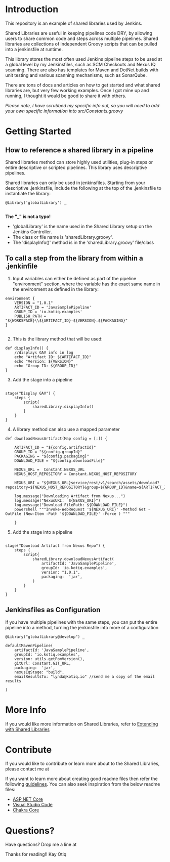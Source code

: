 # Introduction 

This repository is an example of shared libraries used by Jenkins.  

Shared Libraries are useful in keeping pipelines code DRY, by allowing users to share common code and steps across multiple pipelines.  Shared libraries are collections of independent Groovy scripts that can be pulled into a jenkinsfile at runtime.

This library stores the most often used Jenkins pipeline steps to be used at a global level by my Jenkinsfiles, such as SCM Checkouts and Nexus IQ scanning.  There are also has templates for Maven and DotNet builds with unit testing and various scanning mechanisms, such as SonarQube.

There are tons of docs and articles on how to get started and what shared libraries are, but very few working examples.  Once I got mine up and running, I thought it would be good to share it with others.  

*Please note, I have scrubbed my specific info out, so you will need to add your own specific information into src/Constants.groovy*


# Getting Started

## How to reference a shared library in a pipeline
Shared libraries method can store highly used utilities, plug-in steps or entire descriptive or scripted pipelines. This library uses descriptive pipelines.

Shared libraries can only be used in jenkinsfiles. Starting from your descriptive .jenkinsfile, include the following at the top of the .jenkinsfile to instantiate the library:

```
@Library('globalLibrary') _


```
**The "_" is not a typo!**

* 'globalLibrary' is the name used in the Shared Library setup on the Jenkins Controller. 
*  The class or file name is 'sharedLibrary.groovy'. 
*  The 'displayInfo()' method is in the 'sharedLibrary.groovy' file/class


## To call a step from the library from within a .jenkinfile

1)  Input variables can either be defined as part of the pipeline "environment" section, where the variable has the exact same name in the environment as defined in the library:  

```     
environment {
    VERSION = "1.0.1"  
    ARTIFACT_ID = 'JavaSamplePipeline' 
    GROUP_ID = 'io.kotiq.examples' 
    PUBLISH_PATH = "${WORKSPACE}\\${ARTIFACT_ID}-${VERSION}.${PACKAGING}" 
}
     
```
2) This is the library method that will be used:

```
def displayInfo() {
    //displays GAV info in log
    echo "Artifact ID: ${ARTIFACT_ID}"
    echo "Version: ${VERSION}"
    echo "Group ID: ${GROUP_ID}"
}

```

3)  Add the stage into a pipeline

```

stage("Display GAV") {
    steps {
        script{
            sharedLibrary.displayInfo()
        }
    }
}   

```

4) A library method can also use a mapped parameter


```
def downloadNexusArtifact(Map config = [:]) {

    ARTIFACT_ID = "${config.artifactId}"
    GROUP_ID = "${config.groupId}"
    PACKAGING = "${config.packaging}"
    DOWNLOAD_FILE = "${config.downloadFile}"

    NEXUS_URL =  Constant.NEXUS_URL 
    NEXUS_HOST_REPOSITORY = Constant.NEXUS_HOST_REPOSITORY 

    NEXUS_URI = "${NEXUS_URL}service/rest/v1/search/assets/download?repository=${NEXUS_HOST_REPOSITORY}&group=${GROUP_ID}&name=${ARTIFACT_ID}&maven.extension=${PACKAGING}&sort=version"    

    log.message("Downloading Artifact from Nexus...")
    log.message("NexusURI:  ${NEXUS_URI}")
    log.message("Download FilePath: ${DOWNLOAD_FILE}")
    powershell """Invoke-WebRequest '${NEXUS_URI}' -Method Get -OutFile (New-Item -Path '${DOWNLOAD_FILE}' -Force ) """

    }

```

5)  Add the stage into a pipeline

```

stage("Download Artifact from Nexus Repo") {
    steps {
        script{
            sharedLibrary.downloadNexusArtifact(
                artifactId: 'JavaSamplePipeline',
                groupId: 'io.kotiq.examples',
                version: "1.0.1",
                packaging:  'jar',
            )
        }
    }
}   

```

## Jenkinsfiles as Configuration

If you have multiple pipelines with the same steps, you can put the entire pipeline into a method, turning the jenkinsfile into more of a configuration

```
@Library("globalLibrary@develop") _

defaultMavenPipeline(
    artifactId: 'JavaSamplePipeline',
    groupId: 'io.kotiq.examples',
    version: utils.getPomVersion(),
    gitUrl: Constant.GIT_URL,
    packaging:  'jar',
    nexusIqStage: "build",
    emailResultsTo: "lynda@kotiq.io" //send me a copy of the email results

)

```

# More Info

If you would like more information on Shared Libraries, refer to 
[Extending with Shared Libraries](https://www.jenkins.io/doc/book/pipeline/shared-libraries/)

# Contribute
If you would like to contribute or learn more about to the Shared Libraries, please contact me at

If you want to learn more about creating good readme files then refer the following [guidelines](https://www.visualstudio.com/en-us/docs/git/create-a-readme). You can also seek inspiration from the below readme files:
- [ASP.NET Core](https://github.com/aspnet/Home)
- [Visual Studio Code](https://github.com/Microsoft/vscode)
- [Chakra Core](https://github.com/Microsoft/ChakraCore)

# Questions?
Have questions? Drop me a line at

Thanks for reading!!
Kay Otiq

